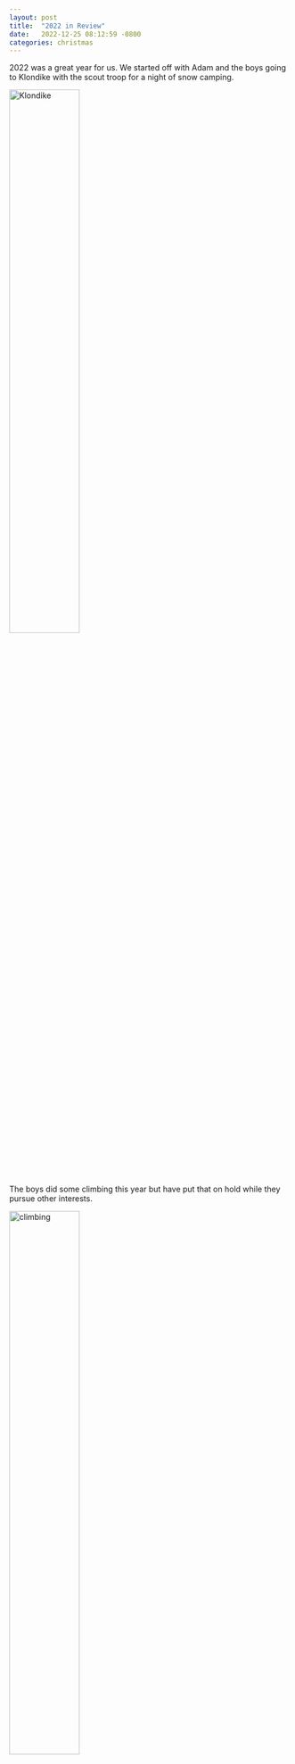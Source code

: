 ```yaml
---
layout: post
title:  "2022 in Review"
date:   2022-12-25 08:12:59 -0800
categories: christmas
---
```


2022 was a great year for us. We started off with Adam and the boys going to Klondike with the scout troop for a night of snow camping.

[<img alt="Klondike" src="media/2022/klondike.jpg" width="50%" />](media/2022/klondike.jpg)

The boys did some climbing this year but have put that on hold while they pursue other interests.

[<img alt="climbing" src="media/2022/climbing.jpg" width="50%" />](media/2022/climbing.jpg)

Adam and Andrea got a few hikes in together, such as this one at [Little Si](https://www.wta.org/go-hiking/hikes/little-si):

[<img alt="Adam and Andrea on Little Si" src="media/2022/a and a little si.jpg" width="50%" />](media/2022/a and a little si.jpg)

Adam and Reed did a six-country tour in almost three weeks in June. Reed is an amazing traveler, up for just about any adventure, including Munich's famous [Hofbräuhaus](https://www.hofbraeuhaus.de/en/welcome.html) and biking in Amsterdam:

[<img alt="Hofbrauhaus" src="media/2022/hofbrauhaus.jpg" width="50%" />](media/2022/hofbrauhaus.jpg)

[<img alt="Amsterdam" src="media/2022/amsterdam.jpg" width="50%" />](media/2022/amsterdam.jpg)

We finally made it to our first Seahawks game in December; most the time, though, we just watch from the comfort of some gracious friends's living room.

[<img alt="Adam and Andrea Seahawks" src="media/2022/a and a seahawks.jpg" width="50%" />](media/2022/a and a seahawks.jpg)

Jake started 9th grade at Renton High School, and Reed's in 8th grade at McKnight Middle School:

[<img alt="Reed 8th grade" src="media/2022/reed 8th grade.jpg" width="50%" />](media/2022/reed 8th grade.jpg)

[<img alt="Jake 9th grade" src="media/2022/jake 9th grade.jpg" width="50%" />](media/2022/jake 9th grade.jpg)

Jake joined _a capella_ choir this year. He and his friend Dylan had a concert in November, and we're looking forward to the next one.

[<img alt="Jake's choir concert" src="media/2022/choir concert.jpg" width="50%" />](media/2022/choir concert.jpg)

[<img alt="Jake and Dylan" src="media/2022/jake and dylan.jpg" width="50%" />](media/2022/jake and dylan.jpg)

Our Thursday night trivia team, "I'm just here so I don't get fined," has done pretty well. The boys join occasionally, but usually it's Adam, Andrea, and the crew from St. Andrew.

[<img alt="Jake and Reed trivia" src="media/2022/jake and reed trivia.jpg" width="50%" />](media/2022/jake and reed trivia.jpg)

[<img alt="Adam and Andrea trivia" src="media/2022/a and a trivia.jpg" width="50%" />](media/2022/a and a trivia.jpg)

Last year, Jake worked with Grandpa Sam to restore a double-bit axe he found, and we picked up some hefty cedar logs that Jake could use to practice his swing.

[<img alt="Jake chopping" src="media/2022/jake chopping.jpg" width="50%" />](media/2022/jake chopping.jpg)

Meanwhile, Reed earned his fishing merit badge which included doing a lot of fishing with Grandpa, learning to clean and cook the fish, and then eat them.

[<img alt="Reed fish" src="media/2022/reed fish.jpg" width="50%" />](media/2022/reed fish.jpg)

Reed took 'consumer and family sciences' (also known as 'home economics') at school, and he's learned a lot about sewing and cooking. He made his own hammock gear, and he and Adam hammock camped with the scout troop at [Monte Cristo](https://www.wta.org/go-hiking/hikes/monte-cristo-143).

[<img alt="Reed hammock gear" src="media/2022/reed hammock gear.jpg" width="50%" />](media/2022/reed hammock gear.jpg)

[<img alt="monte cristo 1" src="media/2022/monte cristo 1.jpg" width="50%" />](media/2022/monte cristo 1.jpg)

[<img alt="monte cristo 2" src="media/2022/monte cristo 2.jpg" width="50%" />](media/2022/monte cristo 2.jpg)

Among, other things, Reed has learned to cook _sous vide_ steak, omelettes, Käsespätzle, beef stew, and homemade pizza, all pictured here:

[<img alt="Reed cooking collage" src="media/2022/reed cooking collage.jpg" width="50%" />](media/2022/reed cooking collage.jpg)

Speaking of hammock camping: Adam did [a backpacking trip along the Pacific coast](https://www.strava.com/athletes/1124463#interval?interval=202236&interval_type=week&chart_type=hours&year_offset=0) with friends, sleeping on the beach. ([More photos here](https://photos.app.goo.gl/qiArdi37t9vBP8fr8).)

[<img alt="olympic hiking trip" src="media/2022/olympic hiking trip.jpg" width="50%" />](media/2022/olympic hiking trip.jpg)

In August, Adam and some friends celebrated the memory of our friend Keith by finishing aging his smoked scotch.

[<img alt="Scotch" src="media/2022/scotch.jpg" width="50%" />](media/2022/scotch.jpg)

Shasta is living her best life. She caught a whiff of her Christmas gifts and wouldn't let it go until she got to open one early. (It was a tennis ball!)

[<img alt="Shasta collage" src="media/2022/shasta collage.jpg" width="50%" />](media/2022/shasta collage.jpg)

[<img alt="patio swings" src="media/2022/patio swings.jpg" width="50%" />](media/2022/patio swings.jpg)

Andrea has completed four of six terms of her Master's program at Northwest University in Kirkland. Her degree is Clinical Mental Health Counseling, and she's working with children and families at [Sound Health](https://www.sound.health/).

[<img alt="Adam and Andrea" src="media/2022/a and a.jpg" width="50%" />](media/2022/a and a.jpg)

For 2023, we're looking forward to more travel, Andrea's graduation, Jake learning to drive, Reed entering high school, and more adventures in- and outdoors!
